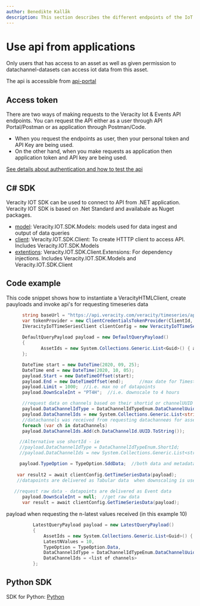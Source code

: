 ```yaml
---
author: Benedikte Kallåk
description: This section describes the different endpoints of the IoT Api
---
```


# Use api from applications

Only users that has access to an asset as well as given permission to datachannel-datasets can access iot data from this asset.

The api is accessible from [api-portal](https://api-portal.veracity.com/)

## Access token
There are two ways of making requests to the Veracity Iot & Events API endpoints. You can request the API 
either as a user through API Portal/Postman or as application through Postman/Code. 
- When you request the endpoints as user, then your personal token and API Key are being used. 
- On the other hand, when you make requests as application then application token and API key are being used.

[See details about authentication and how to test the api](authenticate-api.md)


## C# SDK
Veracity IOT SDK can be used to connect to API from .NET application. Veracity IOT SDK is based on .Net Standard and availabale as Nuget packages.

- [model](https://www.nuget.org/packages/Veracity.IoT.SDK.Models/): Veracity.IOT.SDK.Models: models used for data ingest and output of data queries
- [client](https://www.nuget.org/packages/Veracity.IoT.SDK.Client/): Veracity.IOT.SDK.Client: To create HTTTP client to access API. Includes Veracity.IOT.SDK.Models
- [extentions](https://www.nuget.org/packages/Veracity.IoT.SDK.Client.Extensions/): Veracity.IOT.SDK.Client.Extensions: For dependency injections. Includes Veracity.IOT.SDK.Models and Veracity.IOT.SDK.Client

## Code example
This code snippet shows how to instantiate a VeracityHTMLClient, create pauyloads  and invoke api's for requesting timeseries data

   ```cs
         string baseUrl = "https://api.veracity.com/veracity/timeseries/api/v1/";
         var tokenProvider = new ClientCredentialsTokenProvider(ClientId, ClientSecret);
         IVeracityIoTTimeSeriesClient clientConfig = new VeracityIoTTimeSeriesClient(tokenProvider, baseUrl, ApiSubscriptionkey);
        
         DefaultQueryPayload payload = new DefaultQueryPayload()
         {
                AssetIds = new System.Collections.Generic.List<Guid>() { assetGuid }
         };

         DateTime start = new DateTime(2020, 09, 25);
         DateTime end = new DateTime(2020, 10, 05);
         payload.Start = new DateTimeOffset(start);
         payload.End = new DateTimeOffset(end);      //max date for Timestamp
         payload.Limit = 1000;  //i.e. max no of datapoints 
	     payload.DownScaleInt = "PT4H";  //i.e. downscale to 4 hours

         //request data on channels based on their shortid or channelUUID (guid)
         payload.DataChannelIdType = DataChannelIdTypeEnum.DataChannelUuid;
         payload.DataChannelIds = new System.Collections.Generic.List<string>();
         //datachannels was received from requesting datachanneøs for asset
         foreach (var ch in dataChannels)
         payload.DataChannelIds.Add(ch.DataChannelId.UUID.ToString());

        //Alternative use shortId - ie
        //payload.DataChannelIdType = DataChannelIdTypeEnum.ShortId;
        //payload.DataChannelIds = new System.Collections.Generic.List<string>() { "Voltage", "ActiveEnergy" };

        payload.TypeOption = TypeOption.SddData;  //both data and metadata			
			
       var result2 = await clientConfig.GetTimeSeriesData(payload);
       //datapoints are delivered as Tabular data  when downscaling is used, and values only in Average, max and min (value is null)
       
	  //request raw data - datapoints are delivered as Event data			
		 payload.DownScaleInt = null;  //get raw data
	     var result = await clientConfig.GetTimeSeriesData(payload);  						

```            
payload when requesting the n-latest values received (in this example 10)

  ```cs
            LatestQueryPayload payload = new LatestQueryPayload()
            {
                AssetIds = new System.Collections.Generic.List<Guid>() { assetGuid },
                LatestNValues = 10,
				TypeOption = TypeOption.Data,
				DataChannelIdType = DataChannelIdTypeEnum.DataChannelUuid, 
				DataChannelIds = <list of channels>
            };

 ```
			


## Python SDK
SDK for Python: [Python](https://github.com/veracity/Python-Sample-to-Connect-to-Veracity-Service)






